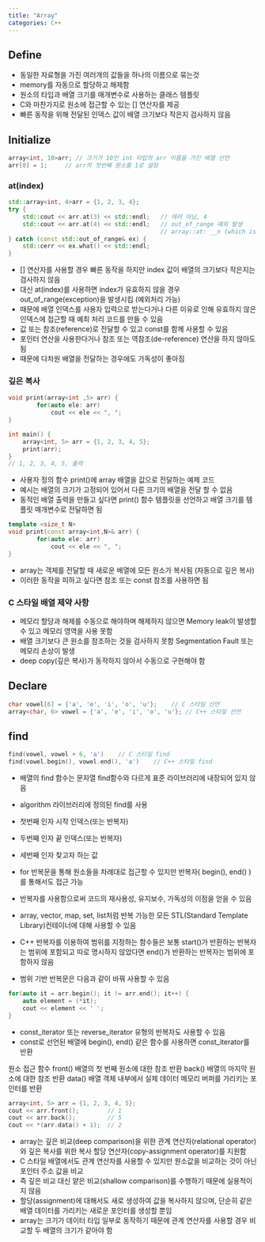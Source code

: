 ```yaml
---
title: "Array"
categories: C++
---
```


## Define
- 동일한 자료형을 가진 여러개의 값들을 하나의 이름으로 묶는것
- memory를 자동으로 할당하고 해제함
- 원소의 타입과 배열 크기를 매개변수로 사용하는 클래스 템플릿
- C와 마찬가지로 원소에 접근할 수 있는 [] 연산자를 제공
- 빠른 동작을 위해 전달된 인덱스 값이 배열 크기보다 작은지 검사하지 않음

## Initialize
```cpp
array<int, 10>arr; // 크기가 10인 int 타입의 arr 이름을 가진 배열 선언
arr[0] = 1;     // arr의 첫번째 원소를 1로 설정
```

### at(index)
```cpp
std::array<int, 4>arr = {1, 2, 3, 4};
try {
    std::cout << arr.at(3) << std::endl;   // 에러 아님, 4
    std::cout << arr.at(4) << std::endl;   // out_of_range 예외 발생
                                           // array::at: __n (which is 4) >= _Nm (which is 4) 출력
} catch (const std::out_of_range& ex) {
    std::cerr << ex.what() << std::endl;
}
```
- [] 연산자를 사용할 경우 빠른 동작을 하지만 index 값이 배열의 크기보다 작은지는 검사하지 않음
- 대신 at(index)를 사용하면 index가 유효하지 않을 경우 out_of_range(exception)을 발생시킴 (예외처리 가능)
- 때문에 배열 인덱스를 사용자 입력으로 받는다거나 다른 이유로 인해 유효하지 않은 인덱스에 접근할 때 예최 처리 코드를 만들 수 있음
- 값 또는 참조(reference)로 전달할 수 있고 const를 함께 사용할 수 있음
- 포인터 연산을 사용한다거나 참조 또는 역참조(de-reference) 연산을 하지 않아도 됨
- 때문에 다차원 배열을 전달하는 경우에도 가독성이 좋아짐

### 깊은 복사
```cpp
void print(array<int ,5> arr) {
        for(auto ele: arr)
            cout << ele << ", ";
}

int main() {
    array<int, 5> arr = {1, 2, 3, 4, 5};
    print(arr);
}
// 1, 2, 3, 4, 5, 출력
```
- 사용자 정의 함수 print()에 array 배열을 값으로 전달하는 예제 코드
- 예시는 배열의 크기가 고정되어 있어서 다른 크기의 배열을 전달 할 수 없음
- 동적인 배열 출력을 만들고 싶다면 print() 함수 템플릿을 선언하고 배열 크기를 템플릿 매개변수로 전달하면 됨
```cpp
template <size_t N>
void print(const array<int,N>& arr) {
        for(auto ele: arr)
            cout << ele << ", ";
}
```
- array는 객체를 전달할 때 새로운 배열에 모든 원소가 복사됨 (자동으로 깊은 복사)
- 이러한 동작을 피하고 싶다면 참조 또는 const 참조를 사용하면 됨

### C 스타일 배열 제약 사항
- 메모리 할당과 해제를 수동으로 해야하며 해제하지 않으면 Memory leak이 발생할 수 있고 메모리 영역을 사용 못함
- 배열 크기보다 큰 원소를 참조하는 것을 검사하지 못함 Segmentation Fault 또는 메모리 손상이 발생
- deep copy(깊은 복사)가 동작하지 않아서 수동으로 구현해야 함


## Declare
```cpp
char vowel[6] = {'a', 'e', 'i', 'o', 'u'};    // C 스타일 선언
array<char, 6> vowel = {'a', 'e', 'i', 'o', 'u'}; // C++ 스타일 선언
```

## find
```cpp
find(vowel, vowel + 6, 'a')    // C 스타일 find
find(vowel.begin(), vowel.end(), 'a')    // C++ 스타일 find
```
- 배열의 find 함수는 문자열 find함수와 다르게 표준 라이브러리에 내장되어 있지 않음
- algorithm 라이브러리에 정의된 find를 사용
- 첫번째 인자 시작 인덱스(또는 반복자)
- 두번째 인자 끝 인덱스(또는 반복자) 
- 세번째 인자 찾고자 하는 값


- for 반복문을 통해 원소들을 차례대로 접근할 수 있지만 반복자( begin(), end() )를 통해서도 접근 가능
- 반복자를 사용함으로써 코드의 재사용성, 유지보수, 가독성의 이점을 얻을 수 있음
- array, vector, map, set, list처럼 반복 가능한 모든 STL(Standard Template Library)컨테이너에 대해 사용할 수 있음
- C++ 반복자를 이용하여 범위를 지정하는 함수들은 보통 start()가 반환하는 반복자는 범위에 포함되고 따로 명시하지 않았다면 end()가 반환하는 반복자는 범위에 포함하지 않음
- 범위 기반 반복문은 다음과 같이 바꿔 사용할 수 있음

```cpp
for(auto it = arr.begin(); it != arr.end(); it++) {
    auto element = (*it);
    cout << element << ' ';
}
```

- const_iterator 또는 reverse_iterator 유형의 반복자도 사용할 수 있음
- const로 선언된 배열에 begin(), end() 같은 함수를 사용하면 const_iterator를 반환

원소 접근 함수
front() 배열의 첫 번째 원소에 대한 참조 반환
back()  배열의 마지막 원소에 대한 참조 반환
data()  배열 객체 내부에서 실제 데이터 메모리 버퍼를 가리키는 포인터를 반환
```cpp
array<int, 5> arr = {1, 2, 3, 4, 5};
cout << arr.front();        // 1
cout << arr.back();         // 5
cout << *(arr.data() + 1);  // 2
```
- array는 깊은 비교(deep comparison)을 위한 관계 연산자(relational operator)와 깊은 복사를 위한 복사 할당 연산자(copy-assignment operator)를 지원함
- C 스타일 배열에서도 관계 연산자를 사용할 수 있지만 원소값을 비교하는 것이 아닌 포인터 주소 값을 비교
- 즉 깊은 비교 대신 얕은 비교(shallow comparison)를 수행하기 때문에 실용적이지 않음
- 할당(assignment)에 대해서도 새로 생성하여 값을 복사하지 않으며, 단순히 같은 배열 데이터를 가리키는 새로운 포인터를 생성할 뿐임
- array는 크기가 데이터 타입 일부로 동작하기 때문에 관계 연산자를 사용할 경우 비교할 두 배열의 크기가 같아야 함 
